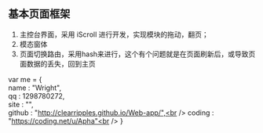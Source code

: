 ## 基本页面框架



1. 主控台界面，采用 iScroll 进行开发，实现模块的拖动，翻页；
2. 模态窗体
3. 页面切换路由，采用hash来进行，这个有个问题就是在页面刷新后，或导致页面数据的丢失，回到主页


var me = {<br />
    name : "Wright",<br />
    qq : 1298780272,<br />
    site : "",<br />
    github : "http://clearripples.github.io/Web-app/",<br />
    coding : "https://coding.net/u/Apha"<br />
}



